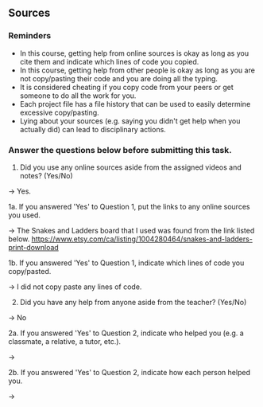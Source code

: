 ## Sources

### Reminders

* In this course, getting help from online sources is okay as long as you cite them and indicate which lines of code you copied.
* In this course, getting help from other people is okay as long as you are not copy/pasting their code and you are doing all the typing.
* It is considered cheating if you copy code from your peers or get someone to do all the work for you.
* Each project file has a file history that can be used to easily determine excessive copy/pasting.
* Lying about your sources (e.g. saying you didn't get help when you actually did) can lead to disciplinary actions.

### Answer the questions below before submitting this task.

1. Did you use any online sources aside from the assigned videos and notes? (Yes/No)

→  Yes.

1a. If you answered 'Yes' to Question 1, put the links to any online sources you used.

→  The Snakes and Ladders board that I used was found from the link listed below.
   https://www.etsy.com/ca/listing/1004280464/snakes-and-ladders-print-download

1b. If you answered 'Yes' to Question 1, indicate which lines of code you copy/pasted.

→  I did not copy paste any lines of code.

2. Did you have any help from anyone aside from the teacher? (Yes/No)

→  No

2a. If you answered 'Yes' to Question 2, indicate who helped you (e.g. a classmate, a relative, a tutor, etc.).

→

2b. If you answered 'Yes' to Question 2, indicate how each person helped you. 

→
